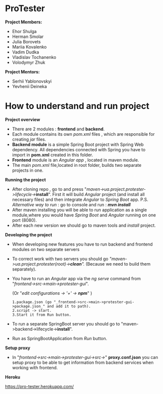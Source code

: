 # ProTester

**Project Members:**

- Ehor Shulga
- Herman Smolar
- Julia Borovets
- Mariia Kovalenko
- Vadim Dudka
- Vladislav Tochanenko
- Volodymyr Zhuk

**Project Mentors:**

- Serhii Yablonovskyi
- Yevhenii Deineka

# How to understand and run project


**Project overview**

* There are 2 modules : **frontend** and **backend**.
* Each module contains its own _pom.xml_ files , which are responsible for creating _jar_ files.
* **Backend module** is a simple Spring Boot project with Spring Web dependency.
All dependencies connected with Spring you have to import in __pom.xml__ created in this folder.
* **Frontend** module is an _Angular_ _app_ , located in maven module.
* The main _pom.xml_ file,located in root folder, builds two separate projects in one.

**Running the project**
* After cloning repo , go to and press "_maven->ua.project.protester->lifecycle->_**install**".
First it will build _Angular_ project (and install all necessary files) and then integrate _Angular_ to _Spring Boot_ app.
        P.S. _Alternative way to run_ : go to console and run : **_mvn install_**
* After maven installing you will be able to run application as a single module,where you would have 
_Spring Boot_ and _Angular_ running on one port (8080).
* After each new version we should go to maven tools and _install_ project.

**Developing the project**
* When developing new features you have to run backend and frontend modules on two separate servers
* To correct work with two servers you should go  _"maven->ua.project.protester(root)->**clean**"._
(Because we need to build them separately).
* You have to run an _Angular_ app via the _ng serve_ command from 
"_frontend->src->main->protester-gui_".
    
    (Or "_edit configurations -> '+' -> **npm**_" )
 
      1.package.json (go "_frontend->src->main->protester-gui->package.json_" and add it to path).
      2.script -> start.
      3.Start it from Run button.
* To run a separate SpringBoot server you should go to "maven->backend->lifecycle->**install**".
* Run as SpringBootApplication from _Run_ button.

**Setup proxy**
* In "_frontend->src->main->protester-gui->src->_" **proxy.conf.json**  you can setup proxy to be able
to get information from backend services when working with frontend.

**Heroku** 

https://pro-tester.herokuapp.com/
